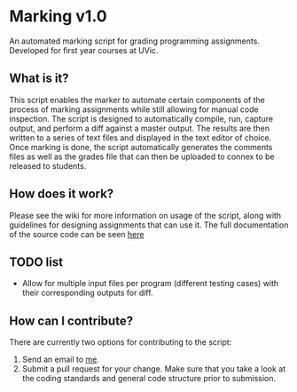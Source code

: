 # Marking v1.0
An automated marking script for grading programming assignments. Developed for
first year courses at UVic.

## What is it?
This script enables the marker to automate certain components of the process of
marking assignments while still allowing for manual code inspection. The script
is designed to automatically compile, run, capture output, and perform a diff
against a master output. The results are then written to a series of text files
and displayed in the text editor of choice. Once marking is done, the script
automatically generates the comments files as well as the grades file that can
then be uploaded to connex to be released to students.

## How does it work?
Please see the wiki for more information on usage of the script, along with
guidelines for designing assignments that can use it. The full documentation of
the source code can be seen [here](https://marovira.github.io/marking/)

## TODO list

* Allow for multiple input files per program (different testing cases) with
  their corresponding outputs for diff.

## How can I contribute?
There are currently two options for contributing to the script:

1. Send an email to [me](mailto:marovira@uvic.ca).
2. Submit a pull request for your change. Make sure that you take a look at the
   coding standards and general code structure prior to submission.
